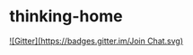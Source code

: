 thinking-home
=============
[![Gitter](https://badges.gitter.im/Join Chat.svg)](https://gitter.im/dima117/thinking-home?utm_source=badge&utm_medium=badge&utm_campaign=pr-badge&utm_content=badge)
